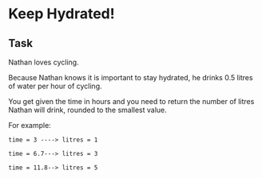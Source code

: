 # Keep Hydrated!

## Task
Nathan loves cycling.

Because Nathan knows it is important to stay hydrated, he drinks 0.5 litres of water per hour of cycling.

You get given the time in hours and you need to return the number of litres Nathan will drink, rounded to the smallest value.

For example:
```
time = 3 ----> litres = 1

time = 6.7---> litres = 3

time = 11.8--> litres = 5
```
